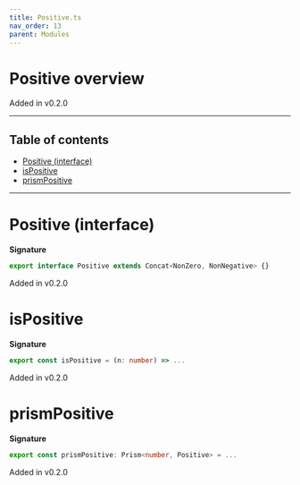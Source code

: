 ```yaml
---
title: Positive.ts
nav_order: 13
parent: Modules
---
```


# Positive overview

Added in v0.2.0

---

<h2 class="text-delta">Table of contents</h2>

- [Positive (interface)](#positive-interface)
- [isPositive](#ispositive)
- [prismPositive](#prismpositive)

---

# Positive (interface)

**Signature**

```ts
export interface Positive extends Concat<NonZero, NonNegative> {}
```

Added in v0.2.0

# isPositive

**Signature**

```ts
export const isPositive = (n: number) => ...
```

Added in v0.2.0

# prismPositive

**Signature**

```ts
export const prismPositive: Prism<number, Positive> = ...
```

Added in v0.2.0
